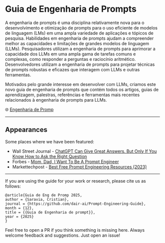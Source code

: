 # Guia de Engenharia de Prompts

A engenharia de prompts é uma disciplina relativamente nova para o desenvolvimento e otimização de prompts para o uso eficiente de modelos de linguagem (LMs) em uma ampla variedade de aplicações e tópicos de pesquisa. Habilidades em engenharia de prompts ajudam a compreender melhor as capacidades e limitações de grandes modelos de linguagem (LLMs). Pesquisadores utilizam a engenharia de prompts para aprimorar a capacidade dos LLMs em uma ampla gama de tarefas comuns e complexas, como responder a perguntas e raciocínio aritmético. Desenvolvedores utilizam a engenharia de prompts para projetar técnicas de prompts robustas e eficazes que interagem com LLMs e outras ferramentas.

Motivados pelo grande interesse em desenvolver com LLMs, criamos este novo guia de engenharia de prompts que contém todos os artigos, guias de aprendizagem, palestras, referências e ferramentas mais recentes relacionados à engenharia de prompts para LLMs.

🌐 [Engenharia de Promp ](https://prompt-engineering-guide-rho.vercel.app/pt)
  

---
## Appearances
Some places where we have been featured:
- Wall Street Journal - [ChatGPT Can Give Great Answers. But Only If You Know How to Ask the Right Question](https://www.wsj.com/articles/chatgpt-ask-the-right-question-12d0f035)
- Forbes - [Mom, Dad, I Want To Be A Prompt Engineer](https://www.forbes.com/sites/craigsmith/2023/04/05/mom-dad-i-want-to-be-a-prompt-engineer/?sh=7f1213159c8e)
- Markettechpost - [Best Free Prompt Engineering Resources (2023)](https://www.marktechpost.com/2023/04/04/best-free-prompt-engineering-resources-2023/)


---
If you are using the guide for your work or research, please cite us as follows:

```
@article{Guia de Eng de Promp 2025,
author = {Saravia, Cristian},
journal = {https://github.com/dair-ai/Prompt-Engineering-Guide},
month = {12},
title = {{Guia de Engenharia de prompt}},
year = {2025}
}
```

 


Feel free to open a PR if you think something is missing here. Always welcome feedback and suggestions. Just open an issue!
